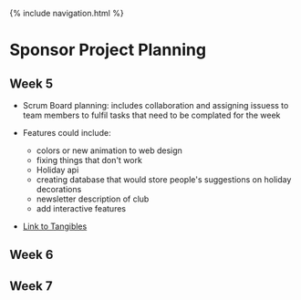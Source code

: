 {% include navigation.html %}
 
# Sponsor Project Planning
 
## Week 5
- Scrum Board planning: includes collaboration and assigning issuess to team members to fulfil tasks that need to be complated for the week
- Features could include: 
  - colors or new animation to web design
  - fixing things that don't work 
  - Holiday api 
  - creating database that would store people's suggestions on holiday decorations 
  - newsletter description of club
  - add interactive features 


- [Link to Tangibles](https://github.com/GavinYWu/kylies-disciples2/issues/7#issue-1209094038)





## Week 6





## Week 7







